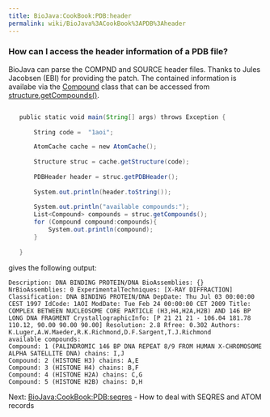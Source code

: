 ```yaml
---
title: BioJava:CookBook:PDB:header
permalink: wiki/BioJava%3ACookBook%3APDB%3Aheader
---
```


### How can I access the header information of a PDB file?

BioJava can parse the COMPND and SOURCE header files. Thanks to Jules
Jacobsen (EBI) for providing the patch. The contained information is
availabe via the
[Compound](http://www.biojava.org/docs/api/org/biojava/bio/structure/Compound.html)
class that can be accessed from
[structure.getCompounds()](http://www.biojava.org/docs/api/org/biojava/bio/structure/Structure.html).

```java

   public static void main(String[] args) throws Exception {  
         
       String code =  "1aoi";

       AtomCache cache = new AtomCache();  
         
       Structure struc = cache.getStructure(code);  
         
       PDBHeader header = struc.getPDBHeader();  
         
       System.out.println(header.toString());  
         
       System.out.println("available compounds:");  
       List<Compound> compounds = struc.getCompounds();  
       for (Compound compound:compounds){  
           System.out.println(compound);  
       }  
         
   }

```

gives the following output:

    Description: DNA BINDING PROTEIN/DNA BioAssemblies: {} NrBioAssemblies: 0 ExperimentalTechniques: [X-RAY DIFFRACTION] Classification: DNA BINDING PROTEIN/DNA DepDate: Thu Jul 03 00:00:00 CEST 1997 IdCode: 1AOI ModDate: Tue Feb 24 00:00:00 CET 2009 Title: COMPLEX BETWEEN NUCLEOSOME CORE PARTICLE (H3,H4,H2A,H2B) AND 146 BP LONG DNA FRAGMENT CrystallographicInfo: [P 21 21 21 - 106.04 181.78 110.12, 90.00 90.00 90.00] Resolution: 2.8 Rfree: 0.302 Authors: K.Luger,A.W.Maeder,R.K.Richmond,D.F.Sargent,T.J.Richmond 
    available compounds:
    Compound: 1 (PALINDROMIC 146 BP DNA REPEAT 8/9 FROM HUMAN X-CHROMOSOME ALPHA SATELLITE DNA) chains: I,J
    Compound: 2 (HISTONE H3) chains: A,E
    Compound: 3 (HISTONE H4) chains: B,F
    Compound: 4 (HISTONE H2A) chains: C,G
    Compound: 5 (HISTONE H2B) chains: D,H

Next: <BioJava:CookBook:PDB:seqres> - How to deal with SEQRES and ATOM
records
